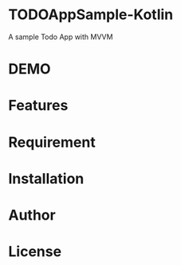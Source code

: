 # TODOAppSample-Kotlin
A sample Todo App with MVVM
 
# DEMO

 
# Features
 
 
# Requirement
 
 
# Installation
 

 
# Author
 
 
# License

 
